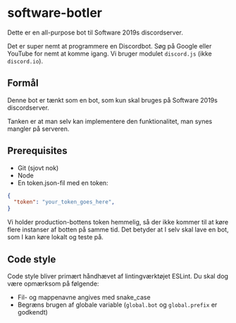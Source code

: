 # software-botler
Dette er en all-purpose bot til Software 2019s discordserver.

Det er super nemt at programmere en Discordbot. Søg på Google eller YouTube for nemt at komme igang. Vi bruger modulet `discord.js` (ikke `discord.io`).

## Formål
Denne bot er tænkt som en bot, som kun skal bruges på Software 2019s discordserver.

Tanken er at man selv kan implementere den funktionalitet, man synes mangler på serveren.

## Prerequisites
* Git (sjovt nok)
* Node
* En token.json-fil med en token:
```json
{
  "token": "your_token_goes_here",
}
```
Vi holder production-bottens token hemmelig, så der ikke kommer til at køre flere instanser af botten på samme tid. Det betyder at I selv skal lave en bot, som I kan køre lokalt og teste på.

## Code style
Code style bliver primært håndhævet af lintingværktøjet ESLint. Du skal dog være opmærksom på følgende:
* Fil- og mappenavne angives med snake_case
* Begræns brugen af globale variable (`global.bot` og `global.prefix` er godkendt)
